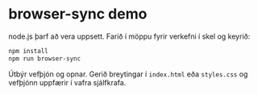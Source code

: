 # browser-sync demo

node.js þarf að vera uppsett. Farið í möppu fyrir verkefni í skel og keyrið:

```bash
npm install
npm run browser-sync
```

Útbýr vefþjón og opnar. Gerið breytingar í `index.html` eða `styles.css` og vefþjónn uppfærir í vafra sjálfkrafa.
